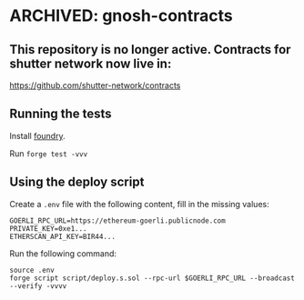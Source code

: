 # ARCHIVED: gnosh-contracts

## This repository is no longer active. Contracts for shutter network now live in:

https://github.com/shutter-network/contracts

## Running the tests

Install [foundry](https://book.getfoundry.sh/getting-started/installation).

Run `forge test -vvv`

## Using the deploy script

Create a `.env` file with the following content, fill in the missing values:

```shell
GOERLI_RPC_URL=https://ethereum-goerli.publicnode.com
PRIVATE_KEY=0xe1...
ETHERSCAN_API_KEY=BIR44...
```

Run the following command:

```shell
source .env
forge script script/deploy.s.sol --rpc-url $GOERLI_RPC_URL --broadcast --verify -vvvv
```

